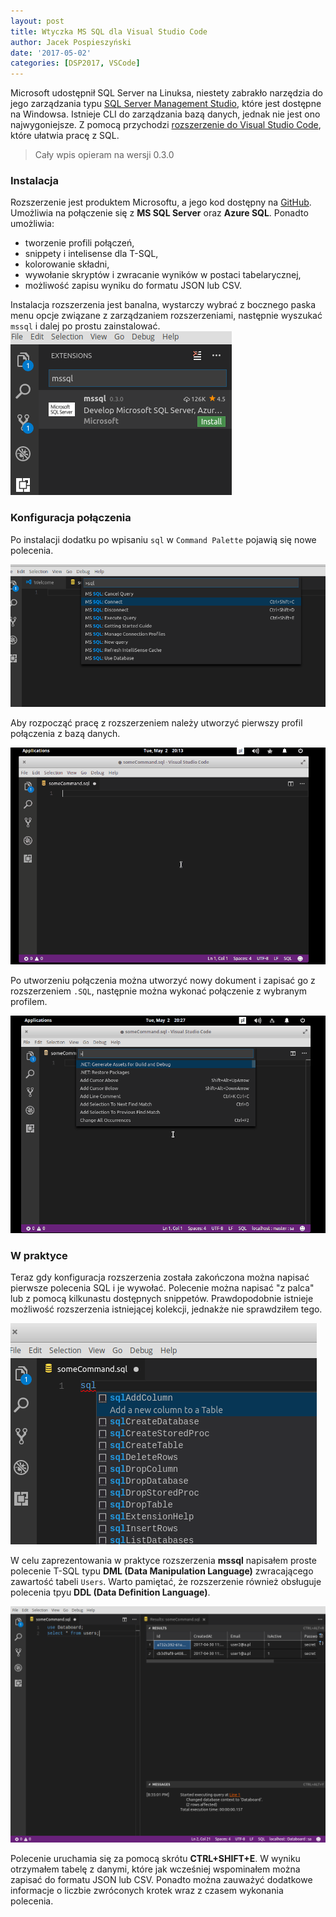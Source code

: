```yaml
---
layout: post
title: Wtyczka MS SQL dla Visual Studio Code
author: Jacek Pospieszyński
date: '2017-05-02'
categories: [DSP2017, VSCode]
---
```


Microsoft udostępnił SQL Server na Linuksa, niestety zabrakło narzędzia do jego zarządzania typu [SQL Server Management Studio](https://docs.microsoft.com/en-us/sql/ssms/download-sql-server-management-studio-ssms), które jest dostępne na Windowsa. Istnieje CLI do zarządzania bazą danych, jednak nie jest ono najwygoniejsze. Z pomocą przychodzi [rozszerzenie do Visual Studio Code](https://marketplace.visualstudio.com/items?itemName=ms-mssql.mssql), które ułatwia pracę z SQL.

<!--more-->
> Cały wpis opieram na wersji 0.3.0

### Instalacja
Rozszerzenie jest produktem Microsoftu, a jego kod dostępny na [GitHub](https://github.com/Microsoft/vscode-mssql). Umożliwia na połączenie się z **MS SQL Server** oraz **Azure SQL**. Ponadto umożliwia:
* tworzenie profili połączeń,
* snippety i intelisense dla T-SQL,
* kolorowanie składni,
* wywołanie skryptów i zwracanie wyników w postaci tabelarycznej,
* możliwość zapisu wyniku do formatu JSON lub CSV.

Instalacja rozszerzenia jest banalna, wystarczy wybrać z bocznego paska menu opcje związane z zarządzaniem rozszerzeniami, następnie wyszukać ``mssql`` i dalej po prostu zainstalować.
![install extension mssql"](/assets/2017-05-02-ms-sql-wtyczka-vscode/extension-install.png "install extension mssql")

### Konfiguracja połączenia
Po instalacji dodatku po wpisaniu ``sql`` w ``Command Palette`` pojawią się nowe polecenia.

![sql commands](/assets/2017-05-02-ms-sql-wtyczka-vscode/sql-commands.png "sql commands")

Aby rozpocząć pracę z rozszerzeniem należy utworzyć pierwszy profil połączenia z bazą danych.

![create connection profile](/assets/2017-05-02-ms-sql-wtyczka-vscode/create-profile.gif "create connection profile")

Po utworzeniu połączenia można utworzyć nowy dokument i zapisać go z rozszerzeniem ``.SQL``, następnie można wykonać połączenie z wybranym profilem.

![sql connect](/assets/2017-05-02-ms-sql-wtyczka-vscode/sql-connect.gif "sql connect")


### W praktyce
Teraz gdy konfiguracja rozszerzenia została zakończona można napisać pierwsze polecenia SQL i je wywołać. Polecenie można napisać "z palca" lub z pomocą kilkunastu dostępnych snippetów. Prawdopodobnie istnieje możliwość rozszerzenia istniejącej kolekcji, jednakże nie sprawdziłem tego.

![sql snippets](/assets/2017-05-02-ms-sql-wtyczka-vscode/sql-snippets.png "sql snippets")

W celu zaprezentowania w praktyce rozszerzenia **mssql** napisałem proste polecenie T-SQL typu **DML (Data Manipulation Language)** zwracającego zawartość tabeli ``Users``. Warto pamiętać, że rozszerzenie również obsługuje polecenia tpyu **DDL (Data Definition Language)**.

![sql result](/assets/2017-05-02-ms-sql-wtyczka-vscode/sql-result.png "sql result")

Polecenie uruchamia się za pomocą skrótu **CTRL+SHIFT+E**. W wyniku otrzymałem tabelę z danymi, które jak wcześniej wspominałem można zapisać do formatu JSON lub CSV. Ponadto można zauważyć dodatkowe informacje o liczbie zwróconych krotek wraz z czasem wykonania polecenia.

